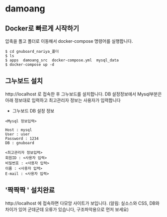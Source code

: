 # damoang


## Docker로 빠르게 시작하기
압축을 폴고 폴더로 이동해서 docker-compose 명령어를 실행합니다. 

```
$ cd gnuboard_nariya_폴더
$ ls
$ apps  damoang_src  docker-compose.yml  mysql_data
$ docker-compose up -d
```

## 그누보드 설치 
http://localhost 로 접속한 후 그누보드를 설치합니다. 
DB 설정정보에서 Mysql부분은 아래 정보대로 입력하고
최고관리자 정보는 사용자가 입력합니다 

* 그누보드 DB 설정 정보
```
<Mysql 정보입력>

Host : mysql
User : user 
Password : 1234
DB : gnuboard

<최고관리자 정보입력>
회원ID : <사용자 입력>
비밀번호 : <사용자 입력>
이름 : <사용자 입력>
E-mail : <사용자 입력>
```

## '짝짝짝 ' 설치완료   
http://localhost 에 접속하면 다모앙 사이트가 보입니다.
(알림: 실소스와 CSS, DB와 차이가 있어 군데군데 오류가 있습니다, 구조파악용으로 먼저 보세요)
